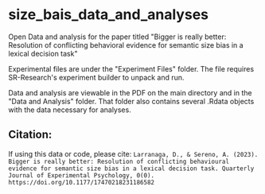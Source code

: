 # size_bais_data_and_analyses
Open Data and analysis for the paper titled "Bigger is really better: Resolution of conflicting behavioral evidence for semantic size bias in a lexical decision task"

Experimental files are under the "Experiment Files" folder. The file requires SR-Research's experiment builder to unpack and run.  

Data and analysis are viewable in the PDF on the main directory and in the "Data and Analysis" folder. That folder also contains several .Rdata objects with the data necessary for analyses.

## Citation:

If using this data or code, please cite:
`Larranaga, D., & Sereno, A. (2023). Bigger is really better: Resolution of conflicting behavioural evidence for semantic size bias in a lexical decision task. Quarterly Journal of Experimental Psychology, 0(0). https://doi.org/10.1177/17470218231186582`
